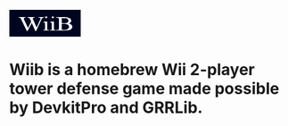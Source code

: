 
![Wiib](./icon.png)
# Wiib is a homebrew Wii 2-player tower defense game made possible by DevkitPro and GRRLib.

